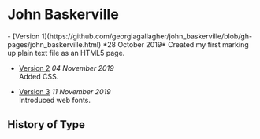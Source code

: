 <h1> John Baskerville </h1>
- [Version 1](https://github.com/georgiagallagher/john_baskerville/blob/gh-pages/john_baskerville.html)  
*28 October 2019*  
Created my first marking up plain text file as an HTML5 page.

- [Version 2](https://github.com/georgiagallagher/john_baskerville/blob/gh-pages/baskerville2.html) 
*04 November 2019*  
Added CSS.

- [Version 3](https://github.com/georgiagallagher/john_baskerville/blob/gh-pages/baskerville3.html) 
*11 November 2019*  
Introduced web fonts.


History of Type
---------------
  

